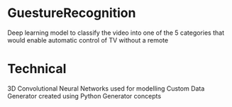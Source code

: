 # GuestureRecognition
Deep learning model to classify the video into one of the 5 categories that would enable automatic control of TV without a remote

# Technical
3D Convolutional Neural Networks used for modelling
Custom Data Generator created using Python Generator concepts
